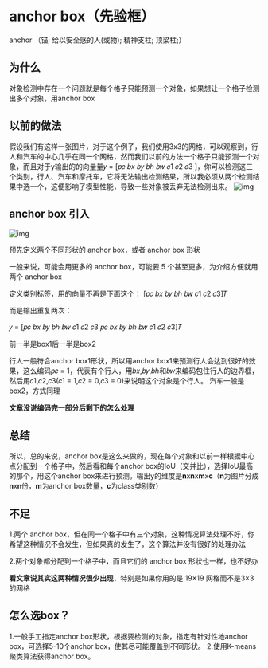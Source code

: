 # anchor box（先验框）

anchor （锚; 给以安全感的人(或物); 精神支柱; 顶梁柱;）

## 为什么

对象检测中存在一个问题就是每个格子只能预测一个对象，如果想让一个格子检测出多个对象，用anchor box

## 以前的做法

假设我们有这样一张图片，对于这个例子，我们使用3x3的网格，可以观察到，行人和汽车的中心几乎在同一个网格，然而我们以前的方法一个格子只能预测一个对象，而且对于y输出的的向量量𝑦 = [𝑝𝑐 𝑏𝑥 𝑏𝑦 𝑏ℎ 𝑏𝑤 𝑐1 𝑐2 𝑐3 ]，你可以检测这三个类别，行人、汽车和摩托车，它将无法输出检测结果，所以我必须从两个检测结果中选一个，这便影响了模型性能，导致一些对象被丢弃无法检测出来。
![img](https://img-blog.csdnimg.cn/20200208232504699.png?x-oss-process=image/watermark,type_ZmFuZ3poZW5naGVpdGk,shadow_10,text_aHR0cHM6Ly9ibG9nLmNzZG4ubmV0L3dlaXhpbl80NDYyMzYzNw==,size_16,color_FFFFFF,t_70)

## anchor box 引入

![img](https://img-blog.csdnimg.cn/2020020823275943.png)

预先定义两个不同形状的 anchor box，或者 anchor box 形状

一般来说，可能会用更多的 anchor box，可能要 5 个甚至更多，为介绍方便就用两个 anchor box

定义类别标签，用的向量不再是下面这个：
[𝑝𝑐 𝑏𝑥 𝑏𝑦 𝑏ℎ 𝑏𝑤 𝑐1 𝑐2 𝑐3]𝑇

而是输出重复两次：

𝑦 = [𝑝𝑐 𝑏𝑥 𝑏𝑦 𝑏ℎ 𝑏𝑤 𝑐1 𝑐2 𝑐3 𝑝𝑐 𝑏𝑥 𝑏𝑦 𝑏ℎ 𝑏𝑤 𝑐1 𝑐2 𝑐3]𝑇

前一半是box1后一半是box2

行人一般符合anchor box1形状，所以用anchor box1来预测行人会达到很好的效果，这么编码𝑝𝑐 = 1，代表有个行人，用𝑏𝑥,𝑏𝑦,𝑏ℎ和𝑏𝑤来编码包住行人的边界框，然后用𝑐1,𝑐2,𝑐3(𝑐1 = 1,𝑐2 = 0,𝑐3 = 0)来说明这个对象是个行人。
汽车一般是box2，方式同理

**文章没说编码完一部分后剩下的怎么处理**

## 总结

所以，总的来说，anchor box是这么来做的，现在每个对象和以前一样根据中心点分配到一个格子中，然后看和每个anchor box的IoU（交并比），选择IoU最高的那个，用这个anchor box来进行预测。输出y的维度是**n**x**n**x**m**x**c**（**n**为图片分成**n**x**n**份，**m**为anchor box数量，**c**为class类别数）

## 不足

1.两个 anchor box，但在同一个格子中有三个对象，这种情况算法处理不好，你希望这种情况不会发生，但如果真的发生了，这个算法并没有很好的处理办法

2.两个对象都分配到一个格子中，而且它们的 anchor box 形状也一样，也不好办

**看文章说其实这两种情况很少出现**，特别是如果你用的是 19×19 网格而不是3×3 的网格

## 怎么选box？

1.一般手工指定anchor box形状，根据要检测的对象，指定有针对性地anchor box，可选择5-10个anchor box，使其尽可能覆盖到不同形状。
2.使用K-means聚类算法获得anchor box。